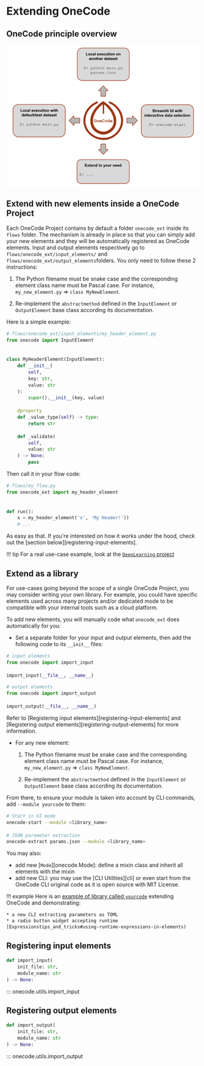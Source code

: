 # Extending OneCode


## OneCode principle overview
![`OneCode` overview](https://github.com/deeplime-io/onecode/raw/main/docs/assets/onecode_chart.png)


## Extend with new elements inside a OneCode Project
Each OneCode Project contains by default a folder `onecode_ext` inside its `flows` folder. The
mechanism is already in place so that you can simply add your new elements and they will be
automatically registered as OneCode elements. Input and output elements respectively go to
`flows/onecode_ext/input_elements/` and `flows/onecode_ext/output_elements`folders. You only need
to follow these 2 instructions:

1. The Python filename must be snake case and the corresponding element class name must be Pascal
    case. For instance, `my_new_element.py` => `class MyNewElement`.

2. Re-implement the `abstractmethod` defined in the `InputElement` or `OutputElement` base class
    according its documentation.

Here is a simple example:
```python
# flows/onecode_ext/input_elements/my_header_element.py
from onecode import InputElement


class MyHeaderElement(InputElement):
    def __init__(
        self,
        key: str,
        value: str
    ):
        super().__init__(key, value)

    @property
    def _value_type(self) -> type:
        return str

    def _validate(
        self,
        value: str
    ) -> None:
        pass

```

Then call it in your flow code:
```python
# flows/my_flow.py
from onecode_ext import my_header_element


def run():
    x = my_header_element('x', 'My Header!'))
    # ...
```

As easy as that. If you're interested on how it works under the hood, check out the
[section below][registering-input-elements].

!!! tip
    For a real use-case example, look at the
    [`DeepLearning` project](https://github.com/deeplime-io/onecode/tree/main/examples/DeepLearning)


## Extend as a library
For use-cases going beyond the scope of a single OneCode Project, you may consider writing your own
library. For example, you could have specific elements used across many projects and/or dedicated
mode to be compatible with your internal tools such as a cloud platform.

To add new elements, you will manually code what `onecode_ext` does automatically for you:

* Set a separate folder for your input and output elements, then add the following code to its `__init__` files:
```python
# input elements
from onecode import import_input

import_input(__file__, __name__)
```
```python
# output elements
from onecode import import_output

import_output(__file__, __name__)
```
Refer to [Registering input elements][registering-input-elements] and [Registering output elements][registering-output-elements]
for more information.

* For any new element:
    1. The Python filename must be snake case and the corresponding element class name must be Pascal
    case. For instance, `my_new_element.py` => `class MyNewElement`.

    2. Re-implement the `abstractmethod` defined in the `InputElement` or `OutputElement` base class
        according its documentation.

From there, to ensure your module is taken into account by CLI commands, add `--module yourcode` to them:
```bash
# Start in UI mode
onecode-start --module <library_name>

# JSON parameter extraction
onecode-extract params.json --module <library_name>
```


You may also:

* add new [`Mode`][onecode.Mode]: define a mixin class and inherit all elements with the mixin
* add new CLI: you may use the [CLI Utilities][cli] or even start from the OneCode
    CLI original code as it is open source with MIT License.

!!! example
    Here is an [example of library called `yourcode`](https://github.com/deeplime-io/onecode/tree/main/examples/yourcode)
    extending OneCode and demonstrating:

    * a new CLI extracting parameters as TOML
    * a radio button widget accepting runtime [Expressionstips_and_tricks#using-runtime-expressions-in-elements)


## Registering input elements
```python
def import_input(
    init_file: str,
    module_name: str
) -> None:
```
::: onecode.utils.import_input


## Registering output elements
```python
def import_output(
    init_file: str,
    module_name: str
) -> None:
```
::: onecode.utils.import_output

